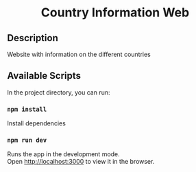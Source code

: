 <h1 align="center">Country Information Web</h1>

## Description

<p>Website with information on the different countries</p>

## Available Scripts

In the project directory, you can run:


### `npm install`

Install dependencies

### `npm run dev`

Runs the app in the development mode.\
Open [http://localhost:3000](http://localhost:3000) to view it in the browser.
